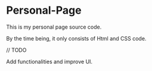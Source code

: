 # Personal-Page

This is my personal page source code.

By the time being, it only consists of Html and CSS code.

// TODO

Add functionalities and improve UI.

